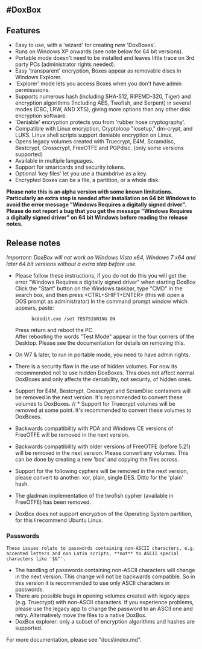 #DoxBox
------------

##	Features

* Easy to use, with a 'wizard' for creating new 'DoxBoxes'.
* Runs on Windows XP onwards (see note below for 64 bit versions).
* Portable mode doesn't need to be installed and leaves little trace on 3rd party PCs (administrator rights needed).
* Easy 'transparent' encryption, Boxes appear as removable discs in Windows Explorer.
* 'Explorer' mode lets you access Boxes when you don't have admin permisssions.
* Supports numerous hash (including SHA-512, RIPEMD-320, Tiger) and encryption algorithms (Including AES, Twofish, and Serpent) in several modes (CBC, LRW, AND XTS), giving more options than any other disk encryption software.
* 'Deniable' encryption protects you from 'rubber hose cryptography'.
* Compatible with Linux encryption, Cryptoloop "losetup," dm-crypt, and LUKS. Linux shell scripts support deniable encryption on Linux.
* Opens legacy volumes created with Truecrypt, E4M, Scramdisc, Bestcrypt, Crosscrypt, FreeOTFE and PGPdisc. (only some versions supported)
* Available in multiple languages.
* Support for smartcards and security tokens.
* Optional 'key files' let you use a thumbdrive as a key.
* Encrypted Boxes can be a file, a partition, or a whole disk.

**Please note this is an alpha version with some known limitations. Particularly an extra step is needed after installation on 64 bit Windows to avoid the error message "Windows Requires a digitally signed driver". Please do not report a bug that you get the message "Windows Requires a digitally signed driver" on 64 bit Windows before reading the release notes.**
	
## Release notes
*Important: DoxBox will not work on Windows Vista x64, Windows 7 x64 and later 64 bit versions without a extra step before use.*
* Please follow these instructions, if you do not do this you will get the error "Windows Requires a digitally signed driver" when starting DoxBox
  Click the "Start" button on the Windows taskbar, type "CMD" in the search box, and then press <CTRL+SHIFT+ENTER> (this will open a DOS prompt as administrator) 
  In the command prompt window which appears, paste:
	
			bcdedit.exe /set TESTSIGNING ON	
  Press return and reboot the PC.  
  After rebooting the words "Test Mode" appear in the four corners of the Desktop. Please see the documentation for details on removing this.			
*	On W7 & later, to run in portable mode, you need to have admin rights.
*	There is a security flaw in the use of hidden volumes. For now its recommended not to use hidden DoxBoxes. This does not affect normal DoxBoxes and only affects the deniability, not security, of hidden ones.
*	Support for E4M, Bestcrypt, Crosscrypt and ScramDisc containers will be removed in the next version. It's recommended to convert these volumes to DoxBoxes.
// *	Support for Truecrypt volumes will be removed at some point. It's recommended to convert these volumes to DoxBoxes.
*	Backwards compatibility with PDA and Windows CE versions of FreeOTFE will be removed in the next version.
*	Backwards compatibility with older versions of FreeOTFE (before 5.21) will be removed in the next version. Please convert any volumes. This can be done by creating a new 'box' and copying the files across.
*	Support for the following cyphers will be removed in the next version, please convert to another: xor, plain, single DES. Ditto for the 'plain' hash. 
*	The gladman implementation of the twofish cypher (available in FreeOTFE) has been removed.
*	DoxBox does not support encryption of the Operating System partition, for this I recommend Ubuntu Linux.
###	Passwords
	These issues relate to passwords containing non-ASCII characters, e.g. accented letters and non Latin scripts, **not** to ASCII special characters like '$&^'.
*	The handling of passwords containing non-ASCII characters will change in the next version. This change will not be backwards compatible. So in this version it is recommended to use only ASCII characters in passwords.
*	There are possible bugs in opening volumes created with legacy apps (e.g. Truecrypt) with non-ASCII characters. If you experience problems, please use the legacy app to change the password to an ASCII one and retry. Alternatively move the files to a native DoxBox.
*	DoxBox explorer: only a subset of encryption algorithms and hashes are supported.

For more documentation, please see "docs\index.md".

